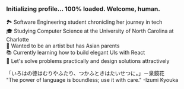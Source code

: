 ### Initializing profile... 100% loaded. Welcome, human.

🏞️ Software Engineering student chronicling her journey in tech<br/>
🎓 Studying Computer Science at the University of North Carolina at Charlotte<br/>
🎨 Wanted to be an artist but has Asian parents<br/>
📚 Currently learning how to build elegant UIs with React <br/>
🌺 Let's solve problems practically and design solutions attractively<br/>


「いろはの徳はむりやふたり、つかふときはたいせつに。」－泉鏡花<br/>
 "The power of language is boundless; use it with care." -Izumi Kyouka
